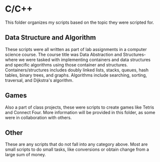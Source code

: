 # C/C++

This folder organizes my scripts based on the topic they were scripted for.

## Data Structure and Algorithm

These scripts were all written as part of lab assignments in a computer science course. The course title was Data Abstraction and Structures- where we were tasked with implementing containers and data structures and specific algorithms using those container and structures. Containers/structures includes doubly linked lists, stacks, queues, hash tables, binary trees, and graphs. Algorithms include searching, sorting, traversal, and Dijkstra's algorithm.

## Games

Also a part of class projects, these were scripts to create games like Tetris and Connect Four. More information will be provided in this folder, as some were in collaboration with others.

## Other

These are any scripts that do not fall into any category above. Most are small scripts to do small tasks, like conversions or obtain change from a large sum of money. 
